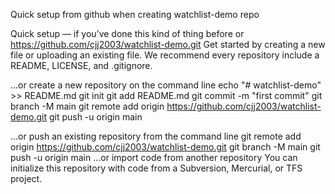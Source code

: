 Quick setup from github when creating watchlist-demo repo

Quick setup — if you’ve done this kind of thing before
or	
https://github.com/cjj2003/watchlist-demo.git
Get started by creating a new file or uploading an existing file. We recommend every repository include a README, LICENSE, and .gitignore.

…or create a new repository on the command line
echo "# watchlist-demo" >> README.md
git init
git add README.md
git commit -m "first commit"
git branch -M main
git remote add origin https://github.com/cjj2003/watchlist-demo.git
git push -u origin main

…or push an existing repository from the command line
git remote add origin https://github.com/cjj2003/watchlist-demo.git
git branch -M main
git push -u origin main
…or import code from another repository
You can initialize this repository with code from a Subversion, Mercurial, or TFS project.